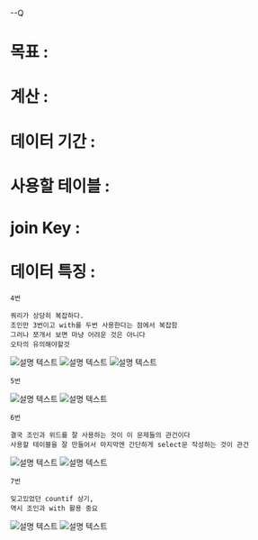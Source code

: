 --Q
# 목표 :
# 계산 :
# 데이터 기간 :
# 사용할 테이블 : 
# join Key : 
# 데이터 특징 :

```
4번

쿼리가 상당히 복잡하다.
조인만 3번이고 with를 두번 사용한다는 점에서 복잡함
그러나 쪼개서 보면 마냥 어려운 것은 아니다
오타의 유의해야할것
```
![설명 텍스트](./img/12021321.png)
![설명 텍스트](./img/12021323.png)
![설명 텍스트](./img/12021325.png)
```
5번
```
![설명 텍스트](./img/12021336.png)
![설명 텍스트](./img/12021339.png)

```
6번

결국 조인과 위드를 잘 사용하는 것이 이 문제들의 관건이다
사용할 테이블을 잘 만들어서 마지막엔 간단하게 select문 작성하는 것이 관건
```
![설명 텍스트](./img/12021354.png)
![설명 텍스트](./img/12021356.png)
```
7번

잊고있었던 countif 상기,
역시 조인과 with 활용 중요
```
![설명 텍스트](./img/12021412.png)
![설명 텍스트](./img/12021414.png)